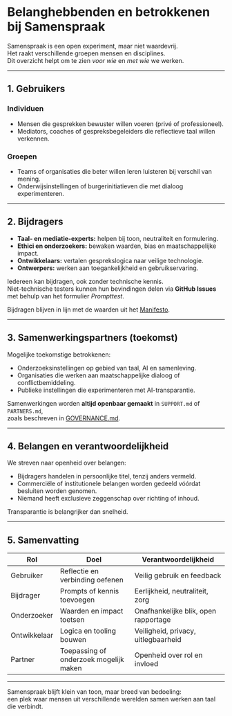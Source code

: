 # Belanghebbenden en betrokkenen bij Samenspraak

Samenspraak is een open experiment, maar niet waardevrij.  
Het raakt verschillende groepen mensen en disciplines.  
Dit overzicht helpt om te zien *voor wie* en *met wie* we werken.

---

## 1. Gebruikers

### Individuen
- Mensen die gesprekken bewuster willen voeren (privé of professioneel).  
- Mediators, coaches of gespreksbegeleiders die reflectieve taal willen verkennen.

### Groepen
- Teams of organisaties die beter willen leren luisteren bij verschil van mening.  
- Onderwijsinstellingen of burgerinitiatieven die met dialoog experimenteren.

---

## 2. Bijdragers

- **Taal- en mediatie-experts:** helpen bij toon, neutraliteit en formulering.  
- **Ethici en onderzoekers:** bewaken waarden, bias en maatschappelijke impact.  
- **Ontwikkelaars:** vertalen gesprekslogica naar veilige technologie.  
- **Ontwerpers:** werken aan toegankelijkheid en gebruikservaring.

Iedereen kan bijdragen, ook zonder technische kennis.  
Niet-technische testers kunnen hun bevindingen delen via **GitHub Issues**  
met behulp van het formulier *Prompttest*.

Bijdragen blijven in lijn met de waarden uit het [Manifesto](MANIFESTO.md).

---

## 3. Samenwerkingspartners (toekomst)

Mogelijke toekomstige betrokkenen:
- Onderzoeksinstellingen op gebied van taal, AI en samenleving.  
- Organisaties die werken aan maatschappelijke dialoog of conflictbemiddeling.  
- Publieke instellingen die experimenteren met AI-transparantie.

Samenwerkingen worden **altijd openbaar gemaakt** in `SUPPORT.md` of `PARTNERS.md`,  
zoals beschreven in [GOVERNANCE.md](GOVERNANCE.md).

---

## 4. Belangen en verantwoordelijkheid

We streven naar openheid over belangen:

- Bijdragers handelen in persoonlijke titel, tenzij anders vermeld.  
- Commerciële of institutionele belangen worden gedeeld vóórdat besluiten worden genomen.  
- Niemand heeft exclusieve zeggenschap over richting of inhoud.  

Transparantie is belangrijker dan snelheid.

---

## 5. Samenvatting

| Rol | Doel | Verantwoordelijkheid |
|------|------|----------------------|
| Gebruiker | Reflectie en verbinding oefenen | Veilig gebruik en feedback |
| Bijdrager | Prompts of kennis toevoegen | Eerlijkheid, neutraliteit, zorg |
| Onderzoeker | Waarden en impact toetsen | Onafhankelijke blik, open rapportage |
| Ontwikkelaar | Logica en tooling bouwen | Veiligheid, privacy, uitlegbaarheid |
| Partner | Toepassing of onderzoek mogelijk maken | Openheid over rol en invloed |

---

Samenspraak blijft klein van toon, maar breed van bedoeling:  
een plek waar mensen uit verschillende werelden samen werken aan taal die verbindt.
